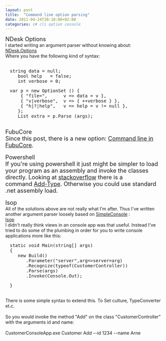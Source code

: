 ```yaml
---
layout: post
title:  "Command line option parsing"
date: 2011-04-24T20:10:00+02:00
categories: c# cli option console
---
```


<div dir="ltr" style="text-align: left;" trbidi="on">
<span class="Apple-style-span" style="font-size: large;">NDesk Options</span><br>
I started writing an argument parser without knowing about:<br><a href="http://www.ndesk.org/Options">NDesk.Options</a><br>
Where you have the following kind of syntax:<br><span class="Apple-style-span" style="font-family: Verdana, sans-serif; font-size: 13px;"></span><br><pre style="margin-bottom: 1em; margin-left: 1em; margin-right: 1em; margin-top: 1em;">string data = null;
   bool help   = false;
   int verbose = 0;
</pre>
<pre style="margin-bottom: 1em; margin-left: 1em; margin-right: 1em; margin-top: 1em;">var p = new OptionSet () {
    { "file=",      v =&gt; data = v },
    { "v|verbose",  v =&gt; { ++verbose } },
    { "h|?|help",   v =&gt; help = v != null },
   };
   List<string> extra = p.Parse (args);</string></pre>
<span class="Apple-style-span" style="font-size: large;"><span class="Apple-style-span" style="font-size: small;"></span></span><br><div style="margin-bottom: 0px; margin-left: 0px; margin-right: 0px; margin-top: 0px;">
<span class="Apple-style-span" style="font-size: large;"><span class="Apple-style-span" style="font-size: large;">FubuCore</span></span>
</div>
<div style="margin-bottom: 0px; margin-left: 0px; margin-right: 0px; margin-top: 0px;">
<span class="Apple-style-span" style="font-size: large;">Since this post, there is a new option: <a href="http://lostechies.com/chadmyers/2011/06/06/cool-stuff-in-fubucore-no-6-command-line/">Command line in FubuCore</a>.</span><br><span class="Apple-style-span" style="font-size: large;"><span class="Apple-style-span" style="font-size: small;"></span></span><br><span class="Apple-style-span" style="font-size: large;"><span class="Apple-style-span" style="font-size: large;">Powershell</span></span><br><span class="Apple-style-span" style="font-size: large;">If you're using powershell it just might be simpler to load your program as an assembly and invoke the classes directly. Looking at <a href="http://stackoverflow.com/questions/3360867/add-reference-to-dll-in-powershell-2-0">stackoverflow</a> there is a command <a href="http://technet.microsoft.com/en-us/library/dd315241.aspx">Add-Type</a>. Otherwise you could use standard .net assembly load.</span>
</div>
<br><span class="Apple-style-span" style="font-size: large;">Isop</span><br>
All of the solutions above are not really what I'm after. Thus I've written another argument parser loosely based on <a href="http://simpleconsole.rubyforge.org/">SimpleConsole</a> :<br><a href="https://github.com/wallymathieu/isop">Isop</a><br>
I didn't really think views in an console app was that useful. Instead I've tried to do some of the plumbing in order for you to write console applications more like this: <br><pre style="margin-bottom: 1em; margin-left: 1em; margin-right: 1em; margin-top: 1em;">static void Main(string[] args)
{
   new Build()
      .Parameter("server",arg=&gt;server=arg)
      .Recognize(typeof(CustomerController))
      .Parse(args)
      .Invoke(Console.Out);</pre>
<pre style="margin-bottom: 1em; margin-left: 1em; margin-right: 1em; margin-top: 1em;">}</pre>
<br>
There is some simple syntax to extend this. To Set culture, TypeConverter et.c. <br><br>
So you would invoke the method "Add" on the class "CustomerController" with the arguments id and name:<br><br>
CustomerConsoleApp.exe Customer Add --id 1234 --name Arne</div>
<div style="clear: both;"></div>